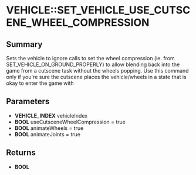 # VEHICLE::SET_VEHICLE_USE_CUTSCENE_WHEEL_COMPRESSION

## Summary
Sets the vehicle to ignore calls to set the wheel compression (ie. from SET_VEHICLE_ON_GROUND_PROPERLY)
to allow blending back into the game from a cutscene task without the wheels popping. Use this command only
if you're sure the cutscene places the vehicle/wheels in a state that is okay to enter the game with

## Parameters
* **VEHICLE_INDEX** vehicleIndex
* **BOOL** useCutsceneWheelCompression = true
* **BOOL** animateWheels = true
* **BOOL** animateJoints = true

## Returns
* **BOOL**